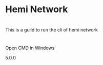 # Hemi Network

#
#
This is a guild to run the cli of hemi network
#
#
Open CMD in Windows



5.0.0

